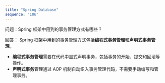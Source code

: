 ```yaml
---
title: "Spring Database"
sequence: "106"
---
```


问题：Spring 框架中用到的事务管理方式有哪些？

回答：
Spring 框架中用到的事务管理方式包括**编程式事务管理**和**声明式事务管理**。

- **编程式事务管理**需要在代码中显式声明事务，包括事务的开始、提交和回滚等操作。
- **声明式事务**管理通过 AOP 机制自动织入事务管理代码，不需要手动编写和管理事务。
